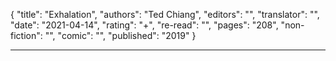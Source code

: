 {
"title": "Exhalation",
"authors": "Ted Chiang",
"editors": "",
"translator": "",
"date": "2021-04-14",
"rating": "+",
"re-read": "",
"pages": "208",
"non-fiction": "",
"comic": "",
"published": "2019"
}

---
